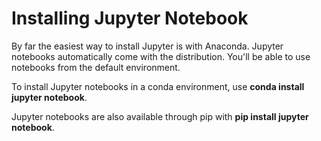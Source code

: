 # Installing Jupyter Notebook

By far the easiest way to install Jupyter is with Anaconda. Jupyter notebooks automatically come with the distribution. You'll be able to use notebooks from the default environment.

To install Jupyter notebooks in a conda environment, use **conda install jupyter notebook**.

Jupyter notebooks are also available through pip with **pip install jupyter notebook**.

